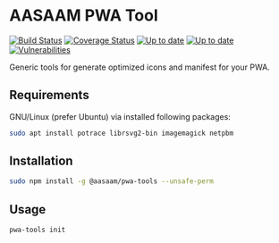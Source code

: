 # AASAAM PWA Tool

[![Build Status](https://img.shields.io/travis/com/AASAAM/pwa-tools.svg)](https://travis-ci.com/AASAAM/pwa-tools)
[![Coverage Status](https://img.shields.io/coveralls/github/AASAAM/pwa-tools.svg)](https://coveralls.io/github/AASAAM/pwa-tools)
[![Up to date](https://img.shields.io/david/AASAAM/pwa-tools.svg)](https://david-dm.org/AASAAM/pwa-tools)
[![Up to date](https://img.shields.io/david/dev/AASAAM/pwa-tools.svg)](https://david-dm.org/AASAAM/pwa-tools)
[![Vulnerabilities](https://img.shields.io/snyk/vulnerabilities/github/AASAAM/pwa-tools.svg)](https://snyk.io/test/github/AASAAM/pwa-tools)

Generic tools for generate optimized icons and manifest for your PWA.

## Requirements

GNU/Linux (prefer Ubuntu) via installed following packages:

```bash
sudo apt install potrace librsvg2-bin imagemagick netpbm
```

## Installation

```bash
sudo npm install -g @aasaam/pwa-tools --unsafe-perm
```

## Usage

```bash
pwa-tools init
```
